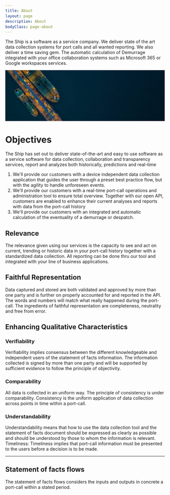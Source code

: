 ```yaml
---
title: About
layout: page
description: About
bodyClass: page-about
---
```


The Ship is a software as a service company. We deliver state of the art data collection systems for port calls and all wanted reporting. We also deliver a time saving gem. The automatic calculation of Demurrage integrated with your office collaboration systems such as Microsoft 365 or Google workspaces services.

![Two tankers](/images/about/TwoTankers.jpg)

# Objectives

The Ship has set out to deliver state-of-the-art and easy to use software as a service software for data collection, collaboration and transparency services, report and analyzes both historically, predictions and real-time

1. We'll provide our customers with a device independent data collection application that guides the user through a preset best practice flow, but with the agility to handle unforeseen events.
2. We'll provide our customers with a real-time port-call operations and administration tool to ensure total overview. Together with our open API, customers are enabled to enhance their current analyses and reports with data from the port-call history
3. We'll provide our customers with an integrated and automatic calculation of the eventuality of a demurrage or despatch. 

## Relevance

The relevance given using our services is the capacity to see and act on current, trending or historic data in your port-call history together with a standardized data collection. All reporting can be done thru our tool and integrated with your line of business applications.

## Faithful Representation

Data captured and stored are both validated and approved by more than one party and is further on properly accounted for and reported in the API. The words and numbers will match what really happened during the port-call. The ingredients of faithful representation are completeness, neutrality and free from error.

## Enhancing Qualitative Characteristics

### Verifiability

Verifiability implies consensus between the different knowledgeable and independent users of the statement of facts information. The information collected is signed by more than one party and will be supported by sufficient evidence to follow the principle of objectivity.

### Comparability

All data is collected in an uniform way. The principle of consistency is under comparability. Consistency is the uniform application of data collection across points in time within a port-call.

### Understandability

Understandability means that how to use the data collection tool and the statement of facts document should be expressed as clearly as possible and should be understood by those to whom the information is relevant.
Timeliness: Timeliness implies that port-call information must be presented to the users before a decision is to be made.

---

## Statement of facts flows

The statement of facts flows considers the inputs and outputs in concrete a port-call within a stated period. 